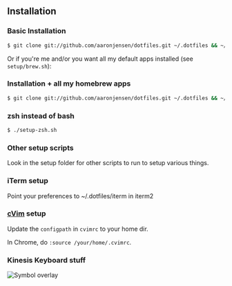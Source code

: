 ## Installation

### Basic Installation

```bash
$ git clone git://github.com/aaronjensen/dotfiles.git ~/.dotfiles && ~/.dotfiles/setup.sh
```

Or if you're me and/or you want all my default apps installed (see
`setup/brew.sh`):

### Installation + all my homebrew apps

```bash
$ git clone git://github.com/aaronjensen/dotfiles.git ~/.dotfiles && ~/.dotfiles/setup-all.sh
```

### zsh instead of bash

```bash
$ ./setup-zsh.sh
```

### Other setup scripts

Look in the setup folder for other scripts to run to setup various things.

### iTerm setup

Point your preferences to ~/.dotfiles/iterm in iterm2

### [cVim](https://github.com/1995eaton/chromium-vim) setup

Update the `configpath` in `cvimrc` to your home dir.

In Chrome, do `:source /your/home/.cvimrc`. 

### Kinesis Keyboard stuff

![Symbol
overlay](http://screenshots-dx37.s3.amazonaws.com/monosnap/kinesis-layout-empty.jpg.png)
